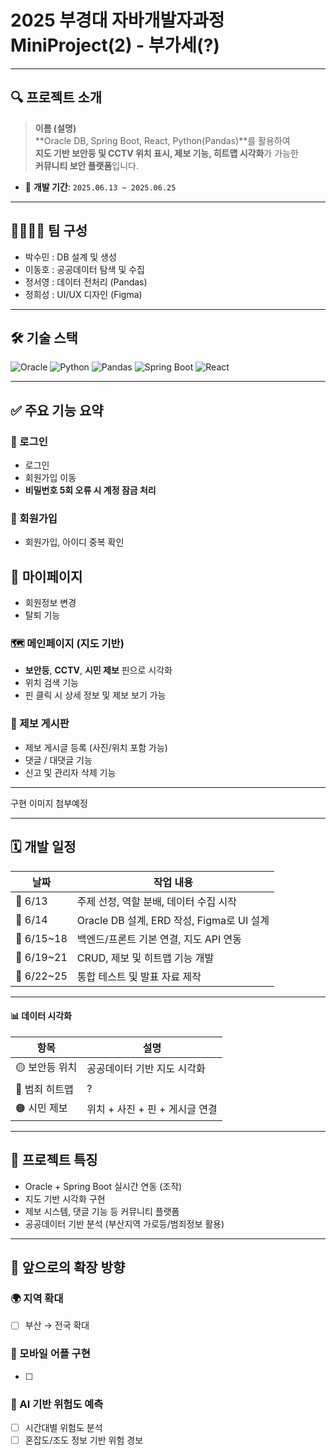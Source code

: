 # 2025 부경대 자바개발자과정 MiniProject(2) - 부가세(?)

---

## 🔍 프로젝트 소개

> **이름 (설명)**  
> **Oracle DB, Spring Boot, React, Python(Pandas)**를 활용하여  
> **지도 기반 보안등 및 CCTV 위치 표시, 제보 기능, 히트맵 시각화**가 가능한  
> **커뮤니티 보안 플랫폼**입니다.

- 📅 **개발 기간**: `2025.06.13 ~ 2025.06.25`

---

## 👨‍👩‍👧‍👦 팀 구성

- 박수민 : DB 설계 및 생성
- 이동호 : 공공데이터 탐색 및 수집
- 정서영 : 데이터 전처리 (Pandas)
- 정희성 : UI/UX 디자인 (Figma)

---

## 🛠 기술 스택

![Oracle](https://img.shields.io/badge/Oracle-F80000?style=flat-square&logo=oracle&logoColor=white) ![Python](https://img.shields.io/badge/Python-3776AB?style=flat-square&logo=python&logoColor=white) ![Pandas](https://img.shields.io/badge/Pandas-150458?style=flat-square&logo=pandas&logoColor=white) ![Spring Boot](https://img.shields.io/badge/SpringBoot-6DB33F?style=flat-square&logo=springboot&logoColor=white) ![React](https://img.shields.io/badge/React-61DAFB?style=flat-square&logo=react&logoColor=black)

---

## ✅ 주요 기능 요약

### 🔐 로그인

- 로그인
- 회원가입 이동
- **비밀번호 5회 오류 시 계정 잠금 처리**

### 🔐 회원가입

- 회원가입, 아이디 중복 확인

## 👤 마이페이지

- 회원정보 변경
- 탈퇴 기능

### 🗺 메인페이지 (지도 기반)

- **보안등**, **CCTV**, **시민 제보** 핀으로 시각화
- 위치 검색 기능
- 핀 클릭 시 상세 정보 및 제보 보기 가능

### 📢 제보 게시판

- 제보 게시글 등록 (사진/위치 포함 가능)
- 댓글 / 대댓글 기능
- 신고 및 관리자 삭제 기능

---

구현 이미지 첨부예정

---

## 🗓 개발 일정

| 날짜       | 작업 내용                                 |
| ---------- | ----------------------------------------- |
| 📅 6/13    | 주제 선정, 역할 분배, 데이터 수집 시작    |
| 📅 6/14    | Oracle DB 설계, ERD 작성, Figma로 UI 설계 |
| 📅 6/15~18 | 백엔드/프론트 기본 연결, 지도 API 연동    |
| 📅 6/19~21 | CRUD, 제보 및 히트맵 기능 개발            |
| 📅 6/22~25 | 통합 테스트 및 발표 자료 제작             |

---

#### 📊 데이터 시각화

| 항목           | 설명                           |
| -------------- | ------------------------------ |
| 🟡 보안등 위치 | 공공데이터 기반 지도 시각화    |
| 🔴 범죄 히트맵 | ?                              |
| 🟠 시민 제보   | 위치 + 사진 + 핀 + 게시글 연결 |

---

## 🌟 프로젝트 특징

- Oracle + Spring Boot 실시간 연동 (조작)
- 지도 기반 시각화 구현
- 제보 시스템, 댓글 기능 등 커뮤니티 플랫폼
- 공공데이터 기반 분석 (부산지역 가로등/범죄정보 활용)

---

## 📌 앞으로의 확장 방향

### 🌍 지역 확대

- [ ] 부산 → 전국 확대
<!-- - [ ] 구/동별 범죄 통계 및 분석   -->

### 📱 모바일 어플 구현

- [ ]

### 🧠 AI 기반 위험도 예측

- [ ] 시간대별 위험도 분석
- [ ] 혼잡도/조도 정보 기반 위험 경보
